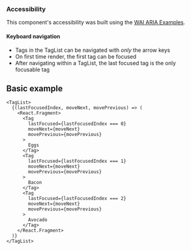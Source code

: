 ### Accessibility

This component's accessibility was built using the [WAI ARIA Examples](https://www.w3.org/TR/wai-aria-practices-1.1/examples/grid/LayoutGrids.html#ex2_label).

#### Keyboard navigation

- Tags in the TagList can be navigated with _only_ the arrow keys
- On first time render, the first tag can be focused
- After navigating within a TagList, the last focused tag is the only focusable tag

## Basic example

```
<TagList>
  {(lastFocusedIndex, moveNext, movePrevious) => (
    <React.Fragment>
      <Tag
        lastFocused={lastFocusedIndex === 0}
        moveNext={moveNext}
        movePrevious={movePrevious}
      >
        Eggs
      </Tag>
      <Tag
        lastFocused={lastFocusedIndex === 1}
        moveNext={moveNext}
        movePrevious={movePrevious}
      >
        Bacon
      </Tag>
      <Tag
        lastFocused={lastFocusedIndex === 2}
        moveNext={moveNext}
        movePrevious={movePrevious}
      >
        Avocado
      </Tag>
    </React.Fragment>
  )}
</TagList>
```
